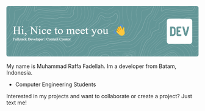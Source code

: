 ![Header](./github-header-image.png)

My name is Muhammad Raffa Fadellah.
Im a developer from Batam, Indonesia.

-  Computer Engineering Students

Interested in my projects and want to collaborate or create a project?
Just text me!

<!---
MuhammadRaffaFadellah/MuhammadRaffaFadellah is a ✨ special ✨ repository because its `README.md` (this file) appears on your GitHub profile.
You can click the Preview link to take a look at your changes.
--->
